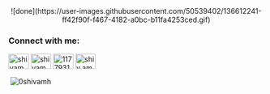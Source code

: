 <div align="center">
 ![done](https://user-images.githubusercontent.com/50539402/136612241-ff42f90f-f467-4182-a0bc-b11fa4253ced.gif)

</div>

<h3 align="left">Connect with me:</h3>
<p align="left">
<a href="https://twitter.com/shivamhande" target="blank"><img align="center" src="https://raw.githubusercontent.com/rahuldkjain/github-profile-readme-generator/master/src/images/icons/Social/twitter.svg" alt="shivamhande" height="30" width="40" /></a>
<a href="https://linkedin.com/in/shivamh" target="blank"><img align="center" src="https://raw.githubusercontent.com/rahuldkjain/github-profile-readme-generator/master/src/images/icons/Social/linked-in-alt.svg" alt="shivamh" height="30" width="40" /></a>
<a href="https://stackoverflow.com/users/11779310" target="blank"><img align="center" src="https://raw.githubusercontent.com/rahuldkjain/github-profile-readme-generator/master/src/images/icons/Social/stack-overflow.svg" alt="11779310" height="30" width="40" /></a>
<a href="https://instagram.com/shiv.am.h" target="blank"><img align="center" src="https://raw.githubusercontent.com/rahuldkjain/github-profile-readme-generator/master/src/images/icons/Social/instagram.svg" alt="shiv.am.h" height="30" width="40" /></a>
</p>

<p>&nbsp;<img align="center" src="https://github-readme-stats.vercel.app/api?username=0shivamh&show_icons=true&locale=en" alt="0shivamh" /></p>

